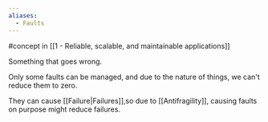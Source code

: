 ```yaml
---
aliases:
  - Faults
---
```

#concept in [[1 - Reliable, scalable, and maintainable applications]]

Something that goes wrong.

Only some faults can be managed, and due to the nature of things, we can't reduce them to zero.

They can cause [[Failure|Failures]],so due to [[Antifragility]], causing faults on purpose might reduce failures.
